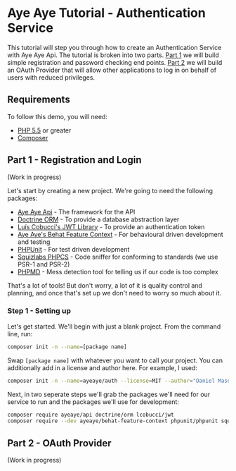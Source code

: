 Aye Aye Tutorial - Authentication Service
=========================================

This tutorial will step you through how to create an Authentication Service with Aye Aye Api. The tutorial is broken
into two parts. [Part 1][part-1] we will build simple registration and password checking end points. [Part 2][part-2]
we will build an OAuth Provider that will allow other applications to log in on behalf of users with reduced privileges.

Requirements
------------

To follow this demo, you will need:
- [PHP 5.5][php] or greater
- [Composer][composer]

Part 1 - Registration and Login
-------------------------------

(Work in progress)

Let's start by creating a new project. We're going to need the following packages:
- [Aye Aye Api][aye-aye-api] - The framework for the API
- [Doctrine ORM][doctrine-orm] - To provide a database abstraction layer
- [Luís Cobucci's JWT Library][jwt] - To provide an authentication token
- [Aye Aye's Behat Feature Context][aye-aye-behat] - For behavioural driven development and testing
- [PHPUnit][phpunit] - For test driven development
- [Squizlabs PHPCS][phpcs] - Code sniffer for conforming to standards (we use PSR-1 and PSR-2)
- [PHPMD][phpmd] - Mess detection tool for telling us if our code is too complex 

That's a lot of tools! But don't worry, a lot of it is quality control and planning, and once that's set up we don't
need to worry so much about it.

### Step 1 - Setting up

Let's get started. We'll begin with just a blank project. From the command line, run:

```bash
composer init -n --name=[package name]
```

Swap `[package name]` with whatever you want to call your project. You can additionally add in a license and author 
here. For example, I used: 

```bash
composer init -n --name=ayeaye/auth --license=MIT --author="Daniel Mason <daniel@ayeayeapi.com>"
```

Next, in two seperate steps we'll grab the packages we'll need for our service to run and the packages we'll use for
development:

```bash
composer require ayeaye/api doctrine/orm lcobucci/jwt
composer require --dev ayeaye/behat-feature-context phpunit/phpunit squizlabs/php_codesniffer phpmd/phpmd
```


Part 2 - OAuth Provider
-----------------------

(Work in progress)


[part-1]: #part-1-registration-and-login
[part-2]: #part-1-oauth-provider

[php]: https://secure.php.net/
[composer]: https://getcomposer.org/ 

[aye-aye-api]: https://github.com/ayeayeapi/api
[doctrine-orm]: https://github.com/doctrine/doctrine2
[jwt]: https://github.com/lcobucci/jwt
[aye-aye-behat]: https://github.com/AyeAyeApi/behat-feature-context
[phpunit]: https://github.com/sebastianbergmann/phpunit
[phpcs]: https://github.com/squizlabs/PHP_CodeSniffer
[phpmd]: https://github.com/phpmd/phpmd
